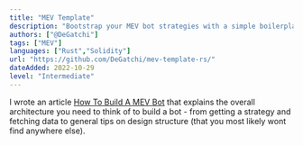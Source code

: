 ```yaml
---
title: "MEV Template"
description: "Bootstrap your MEV bot strategies with a simple boilerplate to build on top of. "
authors: ["@DeGatchi"]
tags: ["MEV"]
languages: ["Rust","Solidity"]
url: "https://github.com/DeGatchi/mev-template-rs/"
dateAdded: 2022-10-29
level: "Intermediate"
---
```


I wrote an article [How To Build A MEV Bot](https://www.degatchi.com/articles/how-to-build-a-mev-bot) that explains the overall architecture you need to think of to build a bot - from getting a strategy and fetching data to general tips on design structure (that you most likely wont find anywhere else).